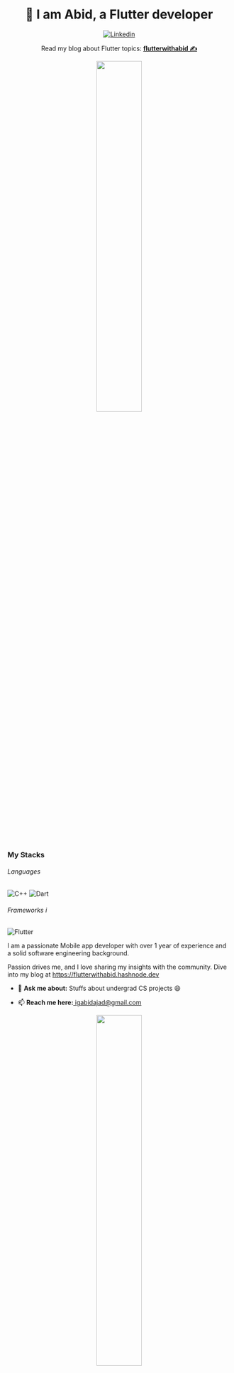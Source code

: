 <h1 align="center"> 👋 I am Abid, a Flutter developer</h2>

<p align="center">
<a href="https://www.linkedin.com/in/abidajad/" target="_blank"><img alt="Linkedin" src="https://img.shields.io/badge/linkedin-%230077B5.svg?&style=for-the-badge&logo=linkedin&logoColor=white"></a>
</p>
<p align="center">Read my blog about Flutter topics: <a href="https://flutterwithabid.hashnode.dev" target="_blank"><b>flutterwithabid ✍</b></a></p>

<p align="center">
 <img src="https://github-readme-streak-stats.herokuapp.com/?user=AbidAjad&hide_border=false&theme=react" width="45%"/>
 </p>

### My Stacks
###### Languages
<p>
 
<img alt="C++" src="https://img.shields.io/badge/C++-00599C.svg?&style=flat-square&logo=c%2B%2B&logoColor=white" />
<img alt="Dart" src="https://img.shields.io/badge/Dart-0175C2.svg?&style=flat-square&logo=dart&logoColor=white" />

</p>

  

###### Frameworks i
<p>
<img alt="Flutter" src="https://img.shields.io/badge/Flutter-02569B.svg?&style=flat-square&logo=flutter&logoColor=white" />
<br>
</p>

I am a passionate Mobile app developer with over 1 year of experience and a solid software engineering background.

Passion drives me, and I love sharing my insights with the community. Dive into my blog at https://flutterwithabid.hashnode.dev

- 💬 <b>Ask me about:</b> Stuffs about undergrad CS projects 😄

- 📫 <b>Reach me here:</b><a href="mailto:igabidajad@gmail.com" target="_blank">  igabidajad@gmail.com</a>

<p align="center">
  <img src="https://github-readme-stats-sigma-five.vercel.app/api?username=AbidAjad&count_private=true&show_icons=true&hide=issues&theme=react" width="45%"/>
</p>


<h2 align="center">Happy Coding!</h2>
